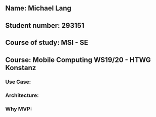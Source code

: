 ## Name:            Michael Lang
## Student number:  293151
## Course of study: MSI - SE
## Course:          Mobile Computing WS19/20 - HTWG Konstanz


### Use Case:
### Architecture:
### Why MVP:
